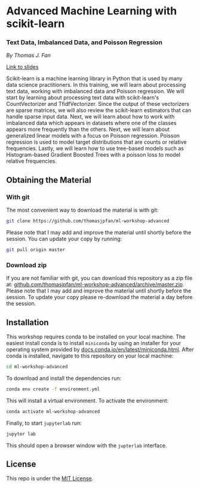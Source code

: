 # Advanced Machine Learning with scikit-learn
### Text Data, Imbalanced Data, and Poisson Regression

*By Thomas J. Fan*

[Link to slides](https://thomasjpfan.github.io/ml-workshop-advanced/)

Scikit-learn is a machine learning library in Python that is used by many data science practitioners. In this training, we will learn about processing text data, working with imbalanced data and Poisson regression. We will start by learning about processing text data with scikit-learn's CountVectorizer and TfidfVectorizer. Since the output of these vectorizers are sparse matrices, we will also review the scikit-learn estimators that can handle sparse input data. Next, we will learn about how to work with imbalanced data which appears in datasets where one of the classes appears more frequently than the others. Next, we will learn about generalized linear models with a focus on Poisson regression. Poisson regression is used to model target distributions that are counts or relative frequencies.  Lastly, we will learn how to use tree-based models such as Histogram-based Gradient Boosted Trees with a poisson loss to model relative frequencies.

## Obtaining the Material

### With git

The most convenient way to download the material is with git:

```bash
git clone https://github.com/thomasjpfan/ml-workshop-advanced
```

Please note that I may add and improve the material until shortly before the session. You can update your copy by running:

```bash
git pull origin master
```

### Download zip

If you are not familiar with git, you can download this repository as a zip file at: [github.com/thomasjpfan/ml-workshop-advanced/archive/master.zip](https://github.com/thomasjpfan/ml-workshop-advanced/archive/master.zip). Please note that I may add and improve the material until shortly before the session. To update your copy please re-download the material a day before the session.

## Installation

This workshop requires conda to be installed on your local machine. The easiest install conda is to install `miniconda` by using an installer for your operating system provided by [docs.conda.io/en/latest/miniconda.html](https://docs.conda.io/en/latest/miniconda.html). After conda is installed, navigate to this repository on your local machine:

```bash
cd ml-workshop-advanced
```

To download and install the dependencies run:

```bash
conda env create -f environment.yml
```

This will install a virtual environment. To activate the environment:

```bash
conda activate ml-workshop-advanced
```

Finally, to start `jupyterlab` run:

```bash
jupyter lab
```

This should open a browser window with the `jupterlab` interface.

## License

This repo is under the [MIT License](LICENSE).

